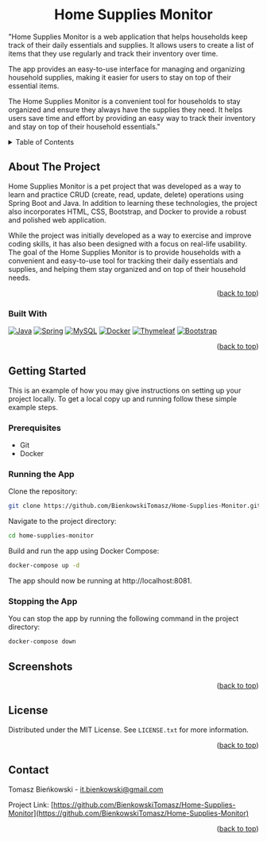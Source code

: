 <a name="readme-top"></a>
<div align="center">

<h1 align="center">Home Supplies Monitor</h1>
</div>
  <p>
    "Home Supplies Monitor is a web application that helps households keep track of their daily essentials and supplies. It allows users to create a list of items that they use regularly and track their inventory over time.

The app provides an easy-to-use interface for managing and organizing household supplies, making it easier for users to
stay on top of their essential items.

The Home Supplies Monitor is a convenient tool for households to stay organized and ensure they always have the supplies
they need. It helps users save time and effort by providing an easy way to track their inventory and stay on top of
their household essentials."
</p>

<!-- TABLE OF CONTENTS -->
<details>
  <summary>Table of Contents</summary>
  <ol>
    <li>
      <a href="#about-the-project">About The Project</a>
      <ul>
        <li><a href="#built-with">Built With</a></li>
      </ul>
    </li>
    <li>
      <a href="#getting-started">Getting Started</a>
      <ul>
        <li><a href="#prerequisites">Prerequisites</a></li>
        <li><a href="#installation">Installation</a></li>
      </ul>
    </li>
    <li><a href="#screenshots">Usage</a></li>
    <li><a href="#license">License</a></li>
    <li><a href="#contact">Contact</a></li>
  </ol>
</details>



<!-- ABOUT THE PROJECT -->

## About The Project

Home Supplies Monitor is a pet project that was developed as a way to learn and practice CRUD (create, read, update,
delete) operations using Spring Boot and Java. In addition to learning these technologies, the project also incorporates
HTML, CSS, Bootstrap, and Docker to provide a robust and polished web application.

While the project was initially developed as a way to exercise and improve coding skills, it has also been designed with
a focus on real-life usability. The goal of the Home Supplies Monitor is to provide households with a convenient and
easy-to-use tool for tracking their daily essentials and supplies, and helping them stay organized and on top of their
household needs.

<p align="right">(<a href="#readme-top">back to top</a>)</p>

### Built With

[![Java][Java.com]][Java-url]
[![Spring][Spring.io]][Spring-url]
[![MySQL][MySQL.com]][MySQL-url]
[![Docker][Docker.com]][Docker-url]
[![Thymeleaf][Thymeleaf.com]][Thymeleaf-url]
[![Bootstrap][Bootstrap.com]][Bootstrap-url]


<p align="right">(<a href="#readme-top">back to top</a>)</p>



<!-- GETTING STARTED -->

## Getting Started

This is an example of how you may give instructions on setting up your project locally.
To get a local copy up and running follow these simple example steps.

### Prerequisites

* Git
* Docker

### Running the App

Clone the repository:

  ```sh
git clone https://github.com/BienkowskiTomasz/Home-Supplies-Monitor.git
  ```

Navigate to the project directory:

  ```sh
cd home-supplies-monitor
  ```

Build and run the app using Docker Compose:

  ```sh
docker-compose up -d
  ```

The app should now be running at http://localhost:8081.

### Stopping the App

You can stop the app by running the following command in the project directory:

  ```sh
docker-compose down
  ```

<!-- Screenshots -->

## Screenshots

<p align="right">(<a href="#readme-top">back to top</a>)</p>


<!-- LICENSE -->

## License

Distributed under the MIT License. See `LICENSE.txt` for more information.

<p align="right">(<a href="#readme-top">back to top</a>)</p>



<!-- CONTACT -->

## Contact

Tomasz Bieńkowski - it.bienkowski@gmail.com

Project
Link: [https://github.com/BienkowskiTomasz/Home-Supplies-Monitor](https://github.com/BienkowskiTomasz/Home-Supplies-Monitor)

<p align="right">(<a href="#readme-top">back to top</a>)</p>

<!-- MARKDOWN LINKS & IMAGES -->
<!-- https://www.markdownguide.org/basic-syntax/#reference-style-links -->

[contributors-shield]: https://img.shields.io/github/contributors/BienkowskiTomasz/Home-Supplies-Monitor.svg?style=for-the-badge

[contributors-url]: https://github.com/BienkowskiTomasz/Home-Supplies-Monitor/graphs/contributors

[forks-shield]: https://img.shields.io/github/forks/BienkowskiTomasz/Home-Supplies-Monitor.svg?style=for-the-badge

[forks-url]: https://github.com/BienkowskiTomasz/Home-Supplies-Monitor/network/members

[stars-shield]: https://img.shields.io/github/stars/BienkowskiTomasz/Home-Supplies-Monitor.svg?style=for-the-badge

[stars-url]: https://github.com/BienkowskiTomasz/Home-Supplies-Monitor/stargazers

[issues-shield]: https://img.shields.io/github/issues/BienkowskiTomasz/Home-Supplies-Monitor.svg?style=for-the-badge

[issues-url]: https://github.com/BienkowskiTomasz/Home-Supplies-Monitor/issues

[license-shield]: https://img.shields.io/github/license/BienkowskiTomasz/Home-Supplies-Monitor.svg?style=for-the-badge

[license-url]: https://github.com/BienkowskiTomasz/Home-Supplies-Monitor/blob/master/LICENSE.txt

[linkedin-shield]: https://img.shields.io/badge/-LinkedIn-black.svg?style=for-the-badge&logo=linkedin&colorB=555

[linkedin-url]: https://linkedin.com/in/linkedin_username

[product-screenshot]: images/screenshot.png

[Java.com]: https://img.shields.io/badge/java-007396?style=for-the-badge&logo=java&logoColor=white

[Java-url]: https://www.java.com/

[Spring.io]: https://img.shields.io/badge/spring-green?style=for-the-badge&logo=spring&logoColor=white

[Spring-url]: https://spring.io/

[MySQL.com]: https://img.shields.io/badge/MySQL-4479A1?style=for-the-badge&logo=mysql&logoColor=white

[MySQL-url]: https://www.mysql.com/

[Docker.com]: https://img.shields.io/badge/Docker-0DB7ED?style=for-the-badge&logo=docker&logoColor=white

[Docker-url]: https://www.docker.com/

[Thymeleaf.com]: https://img.shields.io/badge/Thymeleaf-7B56C0?style=for-the-badge&logo=thymeleaf&logoColor=white

[Thymeleaf-url]: https://www.thymeleaf.org/

[Bootstrap.com]: https://img.shields.io/badge/Bootstrap-563D7C?style=for-the-badge&logo=bootstrap&logoColor=white

[Bootstrap-url]: https://getbootstrap.com